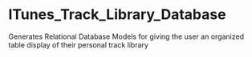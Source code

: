 # ITunes_Track_Library_Database
 Generates Relational Database Models for giving the user an organized table display of their personal track library
